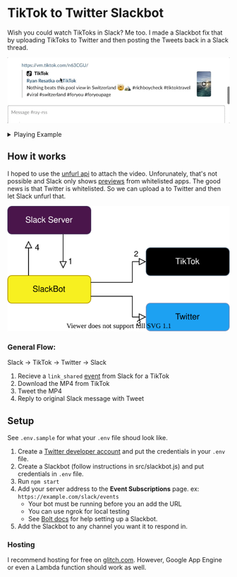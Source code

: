 # TikTok to Twitter Slackbot

Wish you could watch TikToks in Slack? Me too. I made a Slackbot fix that by uploading TikToks to Twitter and then posting the Tweets back in a Slack thread.

![Slackbot replying to TikTok](media/reply.gif)
<details>
  <summary>Playing Example</summary>
  
  ![thread](media/thread.gif)
</details>

## How it works  

I hoped to use the [unfurl api](https://api.slack.com/docs/message-link-unfurling) to attach the video. Unforunately, that's not possible and Slack only shows [previews](https://slack.com/help/articles/204399343-Share-links-and-set-preview-preferences) from whitelisted apps. The good news is that Twitter is whitelisted. So we can upload a to Twitter and then let Slack unfurl that.

![Software Flow Diagram Here](media/flow.svg)

### General Flow:  
Slack -> TikTok -> Twitter -> Slack

1. Recieve a `link_shared` [event](https://api.slack.com/events/link_shared) from Slack for a TikTok
2. Download the MP4 from TikTok
3. Tweet the MP4
4. Reply to original Slack message with Tweet


## Setup 

See `.env.sample` for what your `.env` file shoud look like.

1. Create a [Twitter developer account](https://developer.twitter.com/en/apply-for-access) and put the credentials in your `.env` file.
2. Create a Slackbot (follow instructions in src/slackbot.js) and put credentials in `.env` file.  
3. Run `npm start` 
4. Add your server address to the **Event Subscriptions** page. ex: `https://example.com/slack/events`  
    * Your bot must be running before you an add the URL
    * You can use ngrok for local testing
    * See [Bolt docs](https://api.slack.com/tutorials/hello-world-bolt) for help setting up a Slackbot.
5. Add the Slackbot to any channel you want it to respond in.

### Hosting  

I recommend hosting for free on [glitch.com](https://glitch.com/). However, Google App Engine or even a Lambda function should work as well.